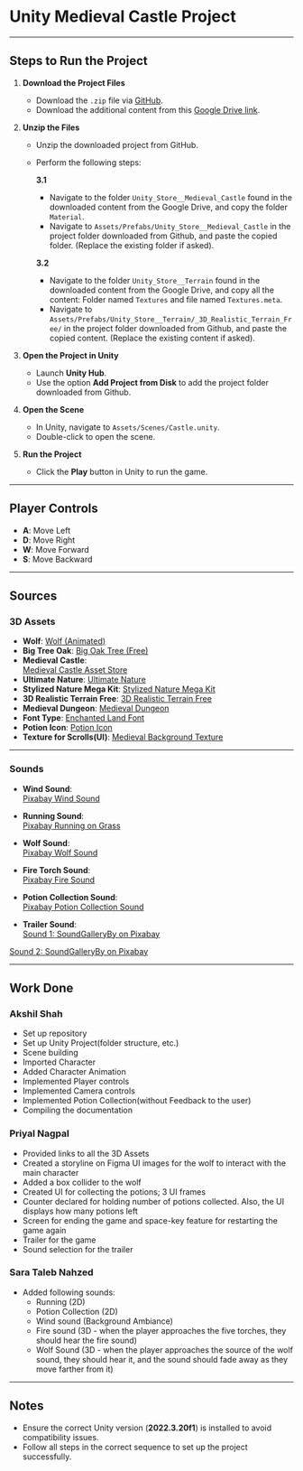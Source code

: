 # Unity Medieval Castle Project



---

## Steps to Run the Project

1. **Download the Project Files**
   - Download the `.zip` file via [GitHub](#).
   - Download the additional content from this [Google Drive link](https://drive.google.com/drive/folders/1jmZb0ZGZJF93OZ01oq7HcSfWZNkKScFs?usp=share_link).

2. **Unzip the Files**
   - Unzip the downloaded project from GitHub.
   - Perform the following steps:

     **3.1** 
     - Navigate to the folder `Unity_Store__Medieval_Castle` found in the downloaded content from the Google Drive, and copy the folder `Material`.
     - Navigate to `Assets/Prefabs/Unity_Store__Medieval_Castle` in the project folder downloaded from Github, and paste the copied folder. (Replace the existing folder if asked).

     **3.2** 
     - Navigate to the folder `Unity_Store__Terrain` found in the downloaded content from the Google Drive, and copy all the content: Folder named `Textures` and file named `Textures.meta`.
     - Navigate to `Assets/Prefabs/Unity_Store__Terrain/_3D_Realistic_Terrain_Free/` in the project folder downloaded from Github, and paste the copied content. (Replace the existing content if asked).

3. **Open the Project in Unity**
   - Launch **Unity Hub**.
   - Use the option **Add Project from Disk** to add the project folder downloaded from Github.

4. **Open the Scene**
   - In Unity, navigate to `Assets/Scenes/Castle.unity`.
   - Double-click to open the scene.

5. **Run the Project**
   - Click the **Play** button in Unity to run the game.



---

## Player Controls

- **A**: Move Left  
- **D**: Move Right  
- **W**: Move Forward  
- **S**: Move Backward



---

## Sources

### 3D Assets
- **Wolf**: [Wolf (Animated)](https://assetstore.unity.com/packages/3d/characters/animals/wolf-animated-45505)
- **Big Tree Oak**: [Big Oak Tree (Free)](https://assetstore.unity.com/packages/3d/vegetation/big-oak-tree-free-279431)
- **Medieval Castle**:  
  [Medieval Castle Asset Store](https://assetstore.unity.com/packages/3d/environments/medieval-castle-227378)
- **Ultimate Nature**: [Ultimate Nature](https://quaternius.com/packs/ultimatenature.html)  
- **Stylized Nature Mega Kit**: [Stylized Nature Mega Kit](https://quaternius.com/packs/stylizednaturemegakit.html)
- **3D Realistic Terrain Free**: [3D Realistic Terrain Free](https://assetstore.unity.com/packages/3d/environments/landscapes/3d-realistic-terrain-free-182593?srsltid=AfmBOorXdL1U0pZacoEdbERvZdMXo6mPSyhL3au1YN2Ic8rPfpYjHlla)
- **Medieval Dungeon**: [Medieval Dungeon](https://quaternius.com/packs/medievaldungeon.html)
- **Font Type**: [Enchanted Land Font](https://www.dafont.com/enchanted-land-ds.font)
- **Potion Icon**: [Potion Icon](https://www.flaticon.com/free-icon/potion_8595942?term=potion&page=1&position=11&origin=search&related_id=8595942)
- **Texture for Scrolls(UI)**: [Medieval Background Texture](https://www.vecteezy.com/photo/4249691-grunge-texture-wall-abstract-vintage-background-paper-texture)



---

### Sounds
- **Wind Sound**:  
  [Pixabay Wind Sound](https://pixabay.com/sound-effects//?utm_source=link-attribution&utm_medium=referral&utm_campaign=music&utm_content=18030)

- **Running Sound**:  
  [Pixabay Running on Grass](https://pixabay.com/sound-effects/running-on-grass-26845/)

- **Wolf Sound**:  
  [Pixabay Wolf Sound](https://pixabay.com/sound-effects/wolf-growls-at-maurice-and-philippe-with-his-teeth-193235/)

- **Fire Torch Sound**:  
  [Pixabay Fire Sound](https://pixabay.com/sound-effects/fire-sound-222359/)

- **Potion Collection Sound**:  
  [Pixabay Potion Collection Sound](https://pixabay.com/sound-effects/cute-level-up-3-189853/)

- **Trailer Sound**:  
[Sound 1: SoundGalleryBy on Pixabay](https://pixabay.com/de/music/uberschrift-medieval-epic-adventure-action-heroic-powerful-opener-intro-117935/)
  
[Sound 2: SoundGalleryBy on Pixabay](https://pixabay.com/sound-effects/cute-level-up-3-189853/)


---



## Work Done

### Akshil Shah
- Set up repository
- Set up Unity Project(folder structure, etc.)
- Scene building
- Imported Character
- Added Character Animation
- Implemented Player controls
- Implemented Camera controls
- Implemented Potion Collection(without Feedback to the user)
- Compiling the documentation

### Priyal Nagpal
- Provided links to all the 3D Assets
- ⁠Created a storyline on Figma UI images for the wolf to interact with the main character
- Added a box collider to the wolf 
- Created UI for collecting the potions; 3 UI frames
- Counter declared for holding number of potions collected. Also, the UI displays how many potions left
- Screen for ending the game and space-key feature for restarting the game again
- Trailer for the game
- ⁠Sound selection for the trailer

### Sara Taleb Nahzed
- Added following sounds:
  - Running (2D)
  - Potion Collection (2D)
  - Wind sound (Background Ambiance)
  - Fire sound (3D - when the player approaches the five torches, they should hear the fire sound)
  - Wolf Sound (3D - when the player approaches the source of the wolf sound, they should hear it, and the sound should fade away as they move farther from it)



---

## Notes
- Ensure the correct Unity version (**2022.3.20f1**) is installed to avoid compatibility issues.
- Follow all steps in the correct sequence to set up the project successfully.

